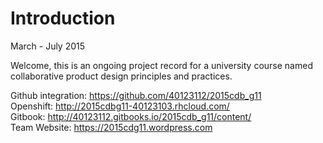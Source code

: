 # Introduction

March - July 2015

Welcome, this is an ongoing project record for a university course named collaborative product design principles and practices.

Github integration: https://github.com/40123112/2015cdb_g11<br>
Openshift: http://2015cdbg11-40123103.rhcloud.com/<br>
Gitbook: http://40123112.gitbooks.io/2015cdb_g11/content/<br>
Team Website: https://2015cdg11.wordpress.com





